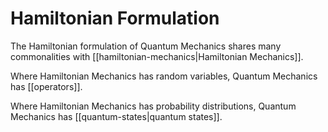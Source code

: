 # Hamiltonian Formulation

The Hamiltonian formulation of Quantum Mechanics shares many commonalities with [[hamiltonian-mechanics|Hamiltonian Mechanics]].

Where Hamiltonian Mechanics has random variables, Quantum Mechanics has [[operators]].

Where Hamiltonian Mechanics has probability distributions, Quantum Mechanics has [[quantum-states|quantum states]].